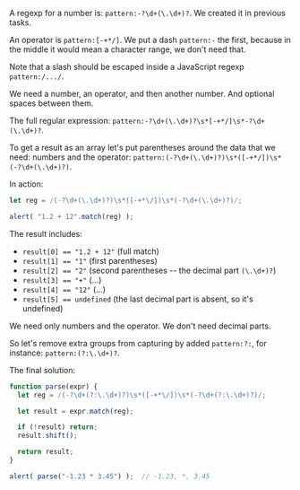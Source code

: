 A regexp for a number is: `pattern:-?\d+(\.\d+)?`. We created it in previous tasks.

An operator is `pattern:[-+*/]`. We put a dash `pattern:-` the first, because in the middle it would mean a character range, we don't need that.

Note that a slash should be escaped inside a JavaScript regexp `pattern:/.../`.

We need a number, an operator, and then another number. And optional spaces between them.

The full regular expression: `pattern:-?\d+(\.\d+)?\s*[-+*/]\s*-?\d+(\.\d+)?`.

To get a result as an array let's put parentheses around the data that we need: numbers and the operator: `pattern:(-?\d+(\.\d+)?)\s*([-+*/])\s*(-?\d+(\.\d+)?)`.

In action:

```js run
let reg = /(-?\d+(\.\d+)?)\s*([-+*\/])\s*(-?\d+(\.\d+)?)/;

alert( "1.2 + 12".match(reg) );
```

The result includes:

- `result[0] == "1.2 + 12"` (full match)
- `result[1] == "1"` (first parentheses)
- `result[2] == "2"` (second parentheses -- the decimal part `(\.\d+)?`)
- `result[3] == "+"` (...)
- `result[4] == "12"` (...)
- `result[5] == undefined` (the last decimal part is absent, so it's undefined)

We need only numbers and the operator. We don't need decimal parts.

So let's remove extra groups from capturing by added `pattern:?:`, for instance: `pattern:(?:\.\d+)?`.

The final solution:

```js run
function parse(expr) {
  let reg = /(-?\d+(?:\.\d+)?)\s*([-+*\/])\s*(-?\d+(?:\.\d+)?)/;

  let result = expr.match(reg);

  if (!result) return;
  result.shift();

  return result;
}

alert( parse("-1.23 * 3.45") );  // -1.23, *, 3.45
```
